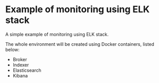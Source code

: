 # Example of monitoring using ELK stack

A simple example of monitoring using ELK stack.

The whole environment will be created using Docker containers, listed below:

- Broker
- Indexer
- Elasticsearch
- Kibana
